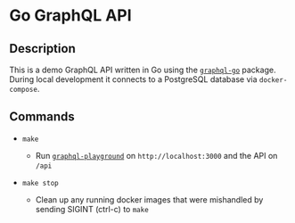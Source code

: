 # Go GraphQL API

## Description

This is a demo GraphQL API written in Go using the [`graphql-go`](https://github.com/graph-gophers/graphql-go) package. During local development it connects to a PostgreSQL database via `docker-compose`.

## Commands

- `make`

  - Run [`graphql-playground`](https://github.com/prisma/graphql-playground) on `http://localhost:3000` and the API on `/api`

- `make stop`

  - Clean up any running docker images that were mishandled by sending SIGINT (ctrl-c) to `make`
